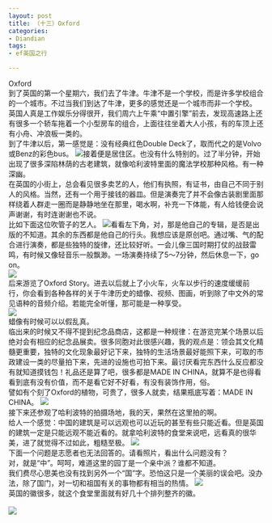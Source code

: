 ```yaml
---
layout: post
title: （十三）Oxford
categories:
- Diandian
tags:
- ef英国之行

---
```

Oxford
<br />到了英国的第一个星期六，我们去了牛津。牛津不是一个学校，而是许多学校组合的一个城市。不过当我们到达了牛津，更多的感觉还是一个城市而非一个学校。
<br />英国人真是工作娱乐分得很开，我们周六上午乘“中置引擎”前去，发现高速路上还有很多一个轿车拖着一个小型房车的组合，上面往往坐着大人小孩，有的车顶上还有小舟、冲浪板一类的。
<br />到了牛津以后，第一感觉是：没有经典红色Double Deck了，取而代之的是Volvo或Benz的彩色bus。
<img src="http://m2.img.srcdd.com/farm4/d/2012/0627/10/94DD59FC9CFE7B7F525253701FD923E4_B500_900_500_372.PNG" />接着便是居住区。也没有什么特别的。过了半分钟，开始出现了很多深陷林荫的古老建筑，就像哈利波特里面的魔法学校那种风格。有一种深幽。
<br />在英国的小街上，总会看见很多卖艺的人，他们有执照，有证书，由自己不同于别人的风格。当然，还有一个用于接钱的器皿。但是演奏完了并不会像古装剧里面那样绕着人群走一圈而是静静地坐在那里，喝水啊，补充一下体能，有人给钱便会说声谢谢，有时连谢谢也不说。
<br />比如下面这位吹管子的艺人。
<img src="http://m1.img.srcdd.com/farm5/d/2012/0627/10/6BE2FC89ABADBC6141F185C3771FC6C9_B500_900_500_371.PNG" />看看左下角，对，那是他自己的专辑，是否是出版的不知道。其余的东西都是他自己的行头。我想应该是原创吧。通过嘴、气的配合进行演奏，都是些独特的旋律，还比较好听。一会儿像三国时期打仗的战鼓雷鸣，有时候又像轻音乐一般飘渺。一场演奏持续了5～7分钟，然后休息一下，go on。
<br />
<img src="http://m1.img.srcdd.com/farm5/d/2012/0627/10/2CB927D88D800558B5563CAB227A6ABB_B500_900_500_381.PNG" />
<br />后来游览了Oxford Story。进去以后就上了小火车，火车以步行的速度缓缓前行，你会看到各种各样的关于牛津历史的蜡像、视频、图画，听到除了中文外的常见语种的音频介绍。若能完全听懂，那可能是一种享受。
<br />
<img src="http://m3.img.srcdd.com/farm4/d/2012/0627/10/ACBBBEA0C542E2B72B9027582400AFDF_B500_900_500_355.PNG" />
<br />蜡像有时候可以以假乱真。
<br />临出来的时候又不得不提到纪念品商店，这都是一种规律：在游览完某个场景以后绝对会有相应的纪念品展卖。很多同胞对此很感兴趣，我的观点是：领会其文化精髓更重要，独特的文化现象最好记下来，独特的生活场景最好能照下来，可取的市政建设一类的尽量拍下来，先进的设施也可拍下来。最讨厌看完东西什么反应都没有就知道摸钱包！礼品还是算了吧，很多都是MADE IN CHINA，就算不是也得看看到底有没有价值，而不是看它好不好看，有没有装饰作用，俗。
<br />譬如有个刻了Oxford的植物，可贵了，很多人就卖，结果瓶底写着：MADE IN CHINA。
<img src="http://m2.img.srcdd.com/farm5/d/2012/0627/10/FC63DD57E63108D5BFFFAA8086E84F10_B500_900_368_519.PNG" />
<br />接下来还参观了哈利波特的拍摄场地，我的天，果然在这里拍的啊。
<br />给人一个感觉：中国的建筑是可以远观也可以近玩的甚至有些只能近看。但是英国的建筑一定是只能远观不能近看的。就拿哈利波特的食堂来说吧，远看真的很华美，进了就觉得不过如此，粗糙至极。
<img src="http://m2.img.srcdd.com/farm4/d/2012/0627/10/F8547F9499BC345216EED290502BE606_B500_900_500_363.PNG" />
<br />下面一个问题是志愿者也无法回答的。请看照片，看出什么问题没有？
<br />对，就是“中”。呵呵，难道这里的园丁是一个亲中派？谁都不知道。
<br />我们费尽心思美也没有找到另外一个“国”字。恐怕这只是一个美丽的误会吧。没办法，除了国门，对一切和祖国有关的事物都有相当的热情。
<img src="http://m3.img.srcdd.com/farm5/d/2012/0627/10/D9EBD0C612B284CD5508B4ADC6BAB1DA_B500_900_500_367.PNG" />
<br />英国的徽很多，就这个食堂里面就有好几十个排列整齐的徽。
<br />
<br />
<a href="http://hiphotos.baidu.com/longstation/pic/item/4018e0ddb73fe9e576c63802.jpg" target="_blank"><img src="http://m3.img.srcdd.com/farm5/d/2012/0627/10/6531214818196F1432504C6A1A1BDE75_B500_900_147_200.PNG" /></a>